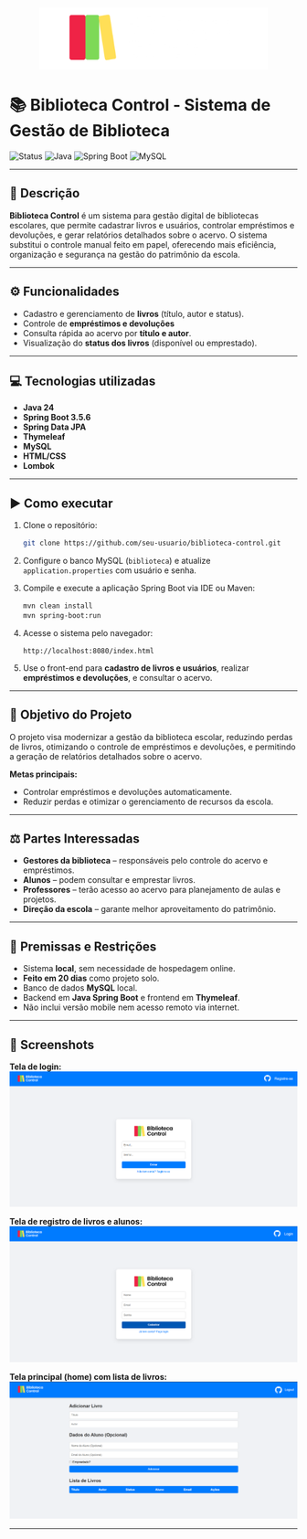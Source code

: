 <p align="center">
  <img src="img/Book2.png" alt="Biblioteca Control" width="400"/>
</p>

# 📚 Biblioteca Control - Sistema de Gestão de Biblioteca

![Status](https://img.shields.io/badge/status-em%20desenvolvimento-yellow)
![Java](https://img.shields.io/badge/linguagem-Java-blue)
![Spring Boot](https://img.shields.io/badge/framework-SpringBoot-orange)
![MySQL](https://img.shields.io/badge/banco-MySQL-red)

---

## 📌 Descrição

**Biblioteca Control** é um sistema para gestão digital de bibliotecas escolares, que permite cadastrar livros e usuários, controlar empréstimos e devoluções, e gerar relatórios detalhados sobre o acervo.
O sistema substitui o controle manual feito em papel, oferecendo mais eficiência, organização e segurança na gestão do patrimônio da escola.

---

## ⚙️ Funcionalidades

* Cadastro e gerenciamento de **livros** (título, autor e status).
* Controle de **empréstimos e devoluções**
* Consulta rápida ao acervo por **título e autor**.
* Visualização do **status dos livros** (disponível ou emprestado).

---

## 💻 Tecnologias utilizadas

* **Java 24**
* **Spring Boot 3.5.6**
* **Spring Data JPA**
* **Thymeleaf**
* **MySQL**
* **HTML/CSS**
* **Lombok**

---

## ▶️ Como executar

1. Clone o repositório:

   ```bash
   git clone https://github.com/seu-usuario/biblioteca-control.git
   ```

2. Configure o banco MySQL (`biblioteca`) e atualize `application.properties` com usuário e senha.

3. Compile e execute a aplicação Spring Boot via IDE ou Maven:

   ```bash
   mvn clean install
   mvn spring-boot:run
   ```

4. Acesse o sistema pelo navegador:

   ```
   http://localhost:8080/index.html
   ```

5. Use o front-end para **cadastro de livros e usuários**, realizar **empréstimos e devoluções**, e consultar o acervo.

---

## 🎯 Objetivo do Projeto

O projeto visa modernizar a gestão da biblioteca escolar, reduzindo perdas de livros, otimizando o controle de empréstimos e devoluções, e permitindo a geração de relatórios detalhados sobre o acervo.

**Metas principais:**

* Controlar empréstimos e devoluções automaticamente.
* Reduzir perdas e otimizar o gerenciamento de recursos da escola.

---

## ⚖️ Partes Interessadas

* **Gestores da biblioteca** – responsáveis pelo controle do acervo e empréstimos.
* **Alunos** – podem consultar e emprestar livros.
* **Professores** – terão acesso ao acervo para planejamento de aulas e projetos.
* **Direção da escola** – garante melhor aproveitamento do patrimônio.

---

## 🚦 Premissas e Restrições

* Sistema **local**, sem necessidade de hospedagem online.
* **Feito em 20 dias** como projeto solo.
* Banco de dados **MySQL** local.
* Backend em **Java Spring Boot** e frontend em **Thymeleaf**.
* Não inclui versão mobile nem acesso remoto via internet.

---

## 📸 Screenshots

**Tela de login:**
![Login](img/login.png)

**Tela de registro de livros e alunos:**
![Cadastro](img/register.png)

**Tela principal (home) com lista de livros:**
![Home](img/home.png)

---


